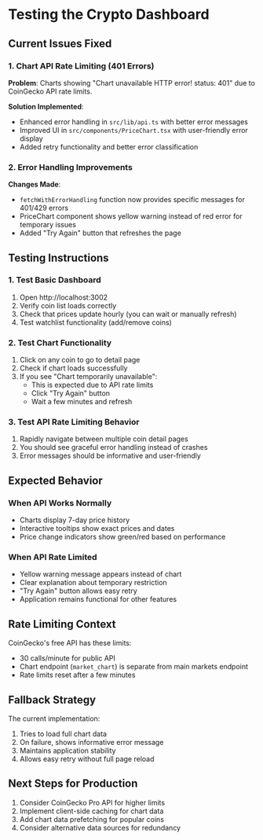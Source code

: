 # Testing the Crypto Dashboard

## Current Issues Fixed

### 1. Chart API Rate Limiting (401 Errors)

**Problem**: Charts showing "Chart unavailable HTTP error! status: 401" due to CoinGecko API rate limits.

**Solution Implemented**:
- Enhanced error handling in `src/lib/api.ts` with better error messages
- Improved UI in `src/components/PriceChart.tsx` with user-friendly error display
- Added retry functionality and better error classification

### 2. Error Handling Improvements

**Changes Made**:
- `fetchWithErrorHandling` function now provides specific messages for 401/429 errors
- PriceChart component shows yellow warning instead of red error for temporary issues
- Added "Try Again" button that refreshes the page

## Testing Instructions

### 1. Test Basic Dashboard
1. Open http://localhost:3002
2. Verify coin list loads correctly
3. Check that prices update hourly (you can wait or manually refresh)
4. Test watchlist functionality (add/remove coins)

### 2. Test Chart Functionality
1. Click on any coin to go to detail page
2. Check if chart loads successfully
3. If you see "Chart temporarily unavailable":
   - This is expected due to API rate limits
   - Click "Try Again" button
   - Wait a few minutes and refresh

### 3. Test API Rate Limiting Behavior
1. Rapidly navigate between multiple coin detail pages
2. You should see graceful error handling instead of crashes
3. Error messages should be informative and user-friendly

## Expected Behavior

### When API Works Normally
- Charts display 7-day price history
- Interactive tooltips show exact prices and dates
- Price change indicators show green/red based on performance

### When API Rate Limited
- Yellow warning message appears instead of chart
- Clear explanation about temporary restriction
- "Try Again" button allows easy retry
- Application remains functional for other features

## Rate Limiting Context

CoinGecko's free API has these limits:
- 30 calls/minute for public API
- Chart endpoint (`market_chart`) is separate from main markets endpoint
- Rate limits reset after a few minutes

## Fallback Strategy

The current implementation:
1. Tries to load full chart data
2. On failure, shows informative error message
3. Maintains application stability
4. Allows easy retry without full page reload

## Next Steps for Production

1. Consider CoinGecko Pro API for higher limits
2. Implement client-side caching for chart data
3. Add chart data prefetching for popular coins
4. Consider alternative data sources for redundancy